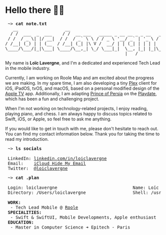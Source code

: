 # Hello there 👋🏻

<pre>
 ~> <strong>cat note.txt</strong>
   __                  __                                      
  / /  ___  _  ___    / /  __ ___   _____ _ __ __ _ _ __   ___ 
 / /  / _ \| |/ __|  / /  / _` \ \ / / _ \ '__/ _` | '_ \ / _ \
/ /__| (_) | | (__  / /__| (_| |\ V /  __/ | | (_| | | | |  __/
\____/\___/|_|\___| \____/\__,_| \_/ \___|_|  \__, |_| |_|\___|
                                              |___/            
</pre>

My name is **Loïc Lavergne**, and I'm a dedicated and experienced Tech Lead in the mobile industry.
 
Currently, I am working on Roole Map and am excited about the progress we are making. In my spare time, I am also developing a tiny [Plex](https://plex.tv) client for iOS, iPadOS, tvOS, and macOS, based on a personal modified design of the [Apple TV](https://www.apple.com/apple-tv-app/) app. Additionally, I am adapting [Prince of Persia](https://github.com/jmechner/Prince-of-Persia-Apple-II) on the [Playdate](https://play.date), which has been a fun and challenging project.

When I'm not working on technology-related projects, I enjoy reading, playing piano, and chess. I am always happy to discuss topics related to Swift, iOS, or Apple, so feel free to ask me anything.

If you would like to get in touch with me, please don't hesitate to reach out. You can find my contact information below. Thank you for taking the time to read my introduction.
 
<pre>
 ~> <strong>ls socials</strong>

 LinkedIn: <a href="https://linkedin.com/in/loiclavergne">linkedin.com/in/loiclavergne</a>
 Email:    <a href="mailto:twofold.wallow02@icloud.com">iCloud Hide My Email</a>
 Twitter:  <a href="https://twitter.com/loiclavergne">@loiclavergne</a>
</pre>

<pre>
 ~> <strong>cat .plan</strong>
 
 Login: loiclavergne                             Name: Loïc Lavergne
 Directory: /Users/loiclavergne                  Shell: /usr/bin/bash

 <strong>WORK:</strong>
  - Tech Lead Mobile @ <a href="https://www.roole.fr">Roole</a>
 <strong>SPECIALITIES:</strong>
  - Swift & SwiftUI, Mobile Developments, Apple enthusiast
 <strong>EDUCATION:</strong>
  - Master in Computer Science ➜ Epitech - Paris
</pre>
